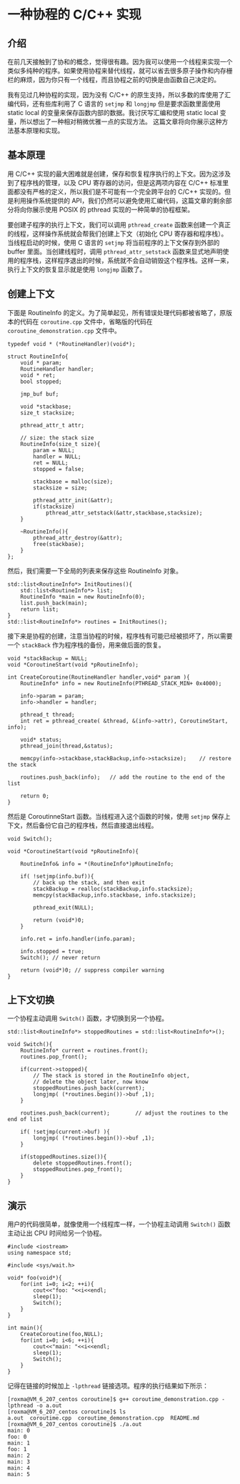 # 一种协程的 C/C++ 实现 #



## 介绍 ##

在前几天接触到了协和的概念，觉得很有趣。因为我可以使用一个线程来实现一个类似多纯种的程序。如果使用协程来替代线程，就可以省去很多原子操作和内存栅栏的麻烦，因为你只有一个线程，而且协程之前的切换是由函数自己决定的。

我有见过几种协程的实现，因为没有 C/C++ 的原生支持，所以多数的库使用了汇编代码，还有些库利用了 C 语言的 `setjmp` 和 `longjmp` 但是要求函数里面使用 static local  的变量来保存函数内部的数据。我讨厌写汇编和使用 static local 变量，所以想出了一种相对稍微优雅一点的实现方法。 这篇文章将向你展示这种方法基本原理和实现。



## 基本原理 ##

用 C/C++ 实现的最大困难就是创建，保存和恢复程序执行的上下文。因为这涉及到了程序栈的管理，以及 CPU 寄存器的访问，但是这两项内容在 C/C++ 标准里面都没有严格的定义，所以我们是不可能有一个完全跨平台的 C/C++ 实现的。但是利用操作系统提供的 API，我们仍然可以避免使用汇编代码，这篇文章的剩余部分将向你展示使用 POSIX 的 pthread 实现的一种简单的协程框架。

要创建子程序的执行上下文，我们可以调用 `pthread_create` 函数来创建一个真正的线程，这样操作系统就会帮我们创建上下文（初始化 CPU 寄存器和程序栈）。当线程启动的时候，使用 C 语言的 `setjmp` 将当前程序的上下文保存到外部的 buffer 里面。当创建线程时，调用 `pthread_attr_setstack` 函数来显式地声明使用的程序栈，这样程序退出的时候，系统就不会自动销毁这个程序栈。这样一来，执行上下文的恢复显示就是使用 `longjmp`  函数了。



## 创建上下文 ##

下面是 RoutineInfo 的定义。为了简单起见，所有错误处理代码都被省略了，原版本的代码在 `coroutine.cpp` 文件中，省略版的代码在 `coroutine_demonstration.cpp` 文件中。

``` cplusplus
typedef void * (*RoutineHandler)(void*);

struct RoutineInfo{
	void * param;
	RoutineHandler handler;
	void * ret;
	bool stopped;

	jmp_buf buf;
	
	void *stackbase;
	size_t stacksize;
	
	pthread_attr_t attr;
	
	// size: the stack size
	RoutineInfo(size_t size){
		param = NULL;
		handler = NULL;
		ret = NULL;
		stopped = false;

		stackbase = malloc(size);
		stacksize = size;

		pthread_attr_init(&attr);
		if(stacksize)
			pthread_attr_setstack(&attr,stackbase,stacksize);
	}
	
	~RoutineInfo(){
		pthread_attr_destroy(&attr);
		free(stackbase);
	}
};
```

然后，我们需要一下全局的列表来保存这些 RoutineInfo 对象。

``` cplusplus
std::list<RoutineInfo*> InitRoutines(){
	std::list<RoutineInfo*> list;
	RoutineInfo *main = new RoutineInfo(0);
	list.push_back(main);
	return list;
}
std::list<RoutineInfo*> routines = InitRoutines();
```

接下来是协程的创建，注意当协程的时候，程序栈有可能已经被损坏了，所以需要一个 `stackBack` 作为程序栈的备份，用来做后面的恢复。

``` cplusplus
void *stackBackup = NULL;
void *CoroutineStart(void *pRoutineInfo);

int CreateCoroutine(RoutineHandler handler,void* param ){
	RoutineInfo* info = new RoutineInfo(PTHREAD_STACK_MIN+ 0x4000);

	info->param = param;
	info->handler = handler;

	pthread_t thread;
	int ret = pthread_create( &thread, &(info->attr), CoroutineStart, info);

	void* status;
	pthread_join(thread,&status);

	memcpy(info->stackbase,stackBackup,info->stacksize); 	// restore the stack

	routines.push_back(info); 	// add the routine to the end of the list
	
	return 0;
}
```

然后是 CoroutinneStart 函数。当线程进入这个函数的时候，使用 `setjmp` 保存上下文，然后备份它自己的程序栈，然后直接退出线程。

``` cplusplus
void Switch();

void *CoroutineStart(void *pRoutineInfo){

	RoutineInfo& info = *(RoutineInfo*)pRoutineInfo;

	if( !setjmp(info.buf)){	
		// back up the stack, and then exit
		stackBackup = realloc(stackBackup,info.stacksize);
		memcpy(stackBackup,info.stackbase, info.stacksize);

		pthread_exit(NULL);

		return (void*)0;
	}

	info.ret = info.handler(info.param);
	
	info.stopped = true;
	Switch(); // never return
	
	return (void*)0; // suppress compiler warning
}
```



## 上下文切换 ##

一个协程主动调用 `Switch()` 函数，才切换到另一个协程。

``` cplusplus
std::list<RoutineInfo*> stoppedRoutines = std::list<RoutineInfo*>();

void Switch(){
	RoutineInfo* current = routines.front();
	routines.pop_front();
	
	if(current->stopped){
		// The stack is stored in the RoutineInfo object, 
		// delete the object later, now know
		stoppedRoutines.push_back(current);
		longjmp( (*routines.begin())->buf ,1);
	}
	
	routines.push_back(current);		// adjust the routines to the end of list
	
	if( !setjmp(current->buf) ){
		longjmp( (*routines.begin())->buf ,1);
	}
	
	if(stoppedRoutines.size()){
		delete stoppedRoutines.front();
		stoppedRoutines.pop_front();
	}
}
```



## 演示 ##

用户的代码很简单，就像使用一个线程库一样，一个协程主动调用 `Switch()` 函数主动让出 CPU 时间给另一个协程。

``` cplusplus
#include <iostream>
using namespace std;

#include <sys/wait.h>

void* foo(void*){
	for(int i=0; i<2; ++i){
		cout<<"foo: "<<i<<endl;
		sleep(1);
		Switch();
	}
}

int main(){
	CreateCoroutine(foo,NULL);
	for(int i=0; i<6; ++i){
		cout<<"main: "<<i<<endl;
		sleep(1);
		Switch();
	}
}
```

记得在链接的时候加上 `-lpthread` 链接选项。程序的执行结果如下所示：

    [roxma@VM_6_207_centos coroutine]$ g++ coroutime_demonstration.cpp -lpthread -o a.out
    [roxma@VM_6_207_centos coroutine]$ ls
    a.out  coroutime.cpp  coroutime_demonstration.cpp  README.md
    [roxma@VM_6_207_centos coroutine]$ ./a.out
    main: 0
    foo: 0
    main: 1
    foo: 1
    main: 2
    main: 3
    main: 4
    main: 5


